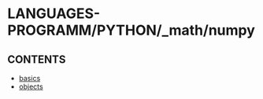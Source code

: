 # LANGUAGES-PROGRAMM/PYTHON/_math/numpy

## CONTENTS  
*	[basics](basics.md)  
*	[objects](objects.md)  

